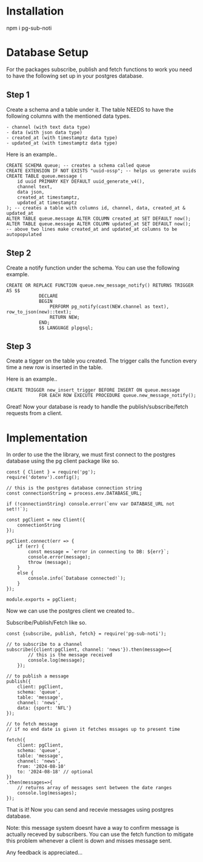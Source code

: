 # Installation

npm i pg-sub-noti

# Database Setup

For the packages subscribe, publish and fetch functions to work you need to have the following set up in your postgres database.

## Step 1

Create a schema and a table under it. The table NEEDS to have the following columns with the mentioned data types.

    - channel (with text data type)
    - data (with json data type)
    - created_at (with timestamptz data type)
    - updated_at (with timestamptz data type)

Here is an example..

```
CREATE SCHEMA queue; -- creates a schema called queue  
CREATE EXTENSION IF NOT EXISTS "uuid-ossp"; -- helps us generate uuids  
CREATE TABLE queue.message (  
    id uuid PRIMARY KEY DEFAULT uuid_generate_v4(),  
    channel text,  
    data json,  
    created_at timestamptz,  
    updated_at timestamptz  
); -- creates a table with columns id, channel, data, created_at & updated_at  
ALTER TABLE queue.message ALTER COLUMN created_at SET DEFAULT now();  
ALTER TABLE queue.message ALTER COLUMN updated_at SET DEFAULT now();  
-- above two lines make created_at and updated_at columns to be autopopulated  
```

## Step 2

Create a notify function under the schema. You can use the following example.

```
CREATE OR REPLACE FUNCTION queue.new_message_notify() RETURNS TRIGGER AS $$  
            DECLARE  
            BEGIN  
                PERFORM pg_notify(cast(NEW.channel as text), row_to_json(new)::text);  
                RETURN NEW;  
            END;  
            $$ LANGUAGE plpgsql;  
```

## Step 3

Create a tigger on the table you created. The trigger calls the function every time a new row is inserted in the table.

Here is an example..

```
CREATE TRIGGER new_insert_trigger BEFORE INSERT ON queue.message  
            FOR EACH ROW EXECUTE PROCEDURE queue.new_message_notify();  
```

Great! Now your database is ready to handle the publish/subscribe/fetch requests from a client.

# Implementation

In order to use the the library, we must first connect to the postgres database using the pg client package like so.

```
const { Client } = require('pg');  
require('dotenv').config();  

// this is the postgres database connection string  
const connectionString = process.env.DATABASE_URL;  

if (!connectionString) console.error(`env var DATABASE_URL not set!!`);  

const pgClient = new Client({  
    connectionString  
});  

pgClient.connect(err => {  
    if (err) {  
        const message = `error in connecting to DB: ${err}`;  
        console.error(message);  
        throw (message);  
    }  
    else {  
        console.info(`Database connected!`);  
    }  
});  

module.exports = pgClient;  
```

Now we can use the postgres client we created to..

Subscribe/Publish/Fetch like so.

```
const {subscribe, publish, fetch} = require('pg-sub-noti');  

// to subscribe to a channel  
subscribe({client:pgClient, channel: 'news'}).then(message=>{  
        // this is the message received  
        console.log(message);  
    });  

// to publish a message  
publish({  
    client: pgClient,  
    schema: 'queue',  
    table: 'message',  
    channel: 'news',  
    data: {sport: 'NFL'}  
});  

// to fetch message  
// if no end date is given it fetches mssages up to present time  

fetch({  
    client: pgClient,  
    schema: 'queue',  
    table: 'message',  
    channel: 'news',  
    from: '2024-08-10'  
    to: '2024-08-18' // optional  
})  
.then(messages=>{  
    // returns array of messages sent between the date ranges  
    console.log(messages);  
});  
```

That is it! Now you can send and recevie messages using postgres database.

Note: this message system doesnt have a way to confirm message is actually receved by subscribers. You can use the fetch function to mitigate this problem whenever a client is down and misses message sent.

Any feedback is appreciated...




